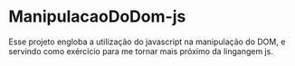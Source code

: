 # ManipulacaoDoDom-js

Esse projeto engloba a utilização do javascript na manipulação do DOM, e servindo como exércicio para me tornar mais próximo da lingangem js.
